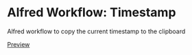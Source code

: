 Alfred Workflow: Timestamp
================

Alfred workflow to copy the current timestamp to the clipboard

[Preview](http://i.imgur.com/DugeEdv.png)
